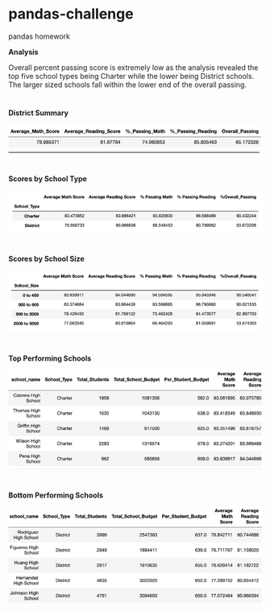 # pandas-challenge
 pandas homework

**Analysis**

Overall percent passing score is extremely low as the analysis revealed the top five school types being Charter while the lower being District schools. The larger sized schools fall within the lower end of the overall passing.
#
#

**District Summary**

![Screenshot](District_Summary.png)
#
#

**Scores by School Type**

 ![Screenshot](ScoresbySchoolType.png)
#
#

**Scores by School Size**

 ![Screenshot](ScoresbySchoolSize.png)
#
#

**Top Performing Schools**

 ![Screenshot](Topperformingschls.png)
#
#

**Bottom Performing Schools**
 
![Screenshot](Bottomperformingschls.png)
